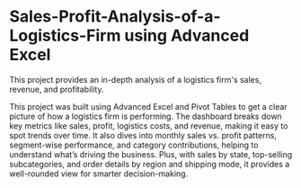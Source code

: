 # Sales-Profit-Analysis-of-a-Logistics-Firm using Advanced Excel
This project provides an in-depth analysis of a logistics firm's sales, revenue, and profitability.

This project was built using Advanced Excel and Pivot Tables to get a clear picture of how a logistics firm is performing. 
The dashboard breaks down key metrics like sales, profit, logistics costs, and revenue, making it easy to spot trends over time. 
It also dives into monthly sales vs. profit patterns, segment-wise performance, and category contributions, helping to understand what’s driving the business. 
Plus, with sales by state, top-selling subcategories, and order details by region and shipping mode, it provides a well-rounded view for smarter decision-making.
